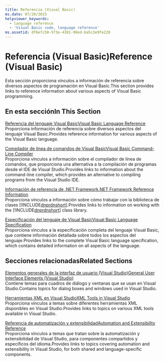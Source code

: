 ```yaml
---
title: Referencia (Visual Basic)
ms.date: 07/20/2015
helpviewer_keywords:
  - language reference
  - 'Visual Basic code, language reference'
ms.assetid: df6e7c50-5f3e-4381-98ed-ba5c3e9fe228
---
```

# <a name="reference-visual-basic"></a><span data-ttu-id="fa08c-102">Referencia (Visual Basic)</span><span class="sxs-lookup"><span data-stu-id="fa08c-102">Reference (Visual Basic)</span></span>
<span data-ttu-id="fa08c-103">Esta sección proporciona vínculos a información de referencia sobre diversos aspectos de programación en Visual Basic.</span><span class="sxs-lookup"><span data-stu-id="fa08c-103">This section provides links to reference information about various aspects of Visual Basic programming.</span></span>  
  
## <a name="in-this-section"></a><span data-ttu-id="fa08c-104">En esta sección</span><span class="sxs-lookup"><span data-stu-id="fa08c-104">In This Section</span></span>  
 [<span data-ttu-id="fa08c-105">Referencia del lenguaje Visual Basic</span><span class="sxs-lookup"><span data-stu-id="fa08c-105">Visual Basic Language Reference</span></span>](../../visual-basic/language-reference/index.md)  
 <span data-ttu-id="fa08c-106">Proporciona información de referencia sobre diversos aspectos del lenguaje Visual Basic.</span><span class="sxs-lookup"><span data-stu-id="fa08c-106">Provides reference information for various aspects of the Visual Basic language.</span></span>  
  
 [<span data-ttu-id="fa08c-107">Compilador de línea de comandos de Visual Basic</span><span class="sxs-lookup"><span data-stu-id="fa08c-107">Visual Basic Command-Line Compiler</span></span>](../../visual-basic/reference/command-line-compiler/index.md)  
 <span data-ttu-id="fa08c-108">Proporciona vínculos a información sobre el compilador de línea de comandos, que proporciona una alternativa a la compilación de programas desde el IDE de Visual Studio.</span><span class="sxs-lookup"><span data-stu-id="fa08c-108">Provides links to information about the command-line compiler, which provides an alternative to compiling programs from the Visual Studio IDE.</span></span>  
  
 [<span data-ttu-id="fa08c-109">Información de referencia de .NET Framework</span><span class="sxs-lookup"><span data-stu-id="fa08c-109">.NET Framework Reference Information</span></span>](../../visual-basic/reference/net-framework-reference-information.md)  
 <span data-ttu-id="fa08c-110">Proporciona vínculos a información sobre cómo trabajar con la biblioteca de clases [!INCLUDE[dnprdnshort](~/includes/dnprdnshort-md.md)].</span><span class="sxs-lookup"><span data-stu-id="fa08c-110">Provides links to information on working with the [!INCLUDE[dnprdnshort](~/includes/dnprdnshort-md.md)] class library.</span></span>  
  
 [<span data-ttu-id="fa08c-111">Especificación del lenguaje de Visual Basic</span><span class="sxs-lookup"><span data-stu-id="fa08c-111">Visual Basic Language Specification</span></span>](../../visual-basic/reference/language-specification/index.md)  
 <span data-ttu-id="fa08c-112">Proporciona vínculos a la especificación completa del lenguaje Visual Basic, que contiene información detallada sobre todos los aspectos del lenguaje.</span><span class="sxs-lookup"><span data-stu-id="fa08c-112">Provides links to the complete Visual Basic language specification, which contains detailed information on all aspects of the language.</span></span>  
  
## <a name="related-sections"></a><span data-ttu-id="fa08c-113">Secciones relacionadas</span><span class="sxs-lookup"><span data-stu-id="fa08c-113">Related Sections</span></span>  
 [<span data-ttu-id="fa08c-114">Elementos generales de la interfaz de usuario (Visual Studio)</span><span class="sxs-lookup"><span data-stu-id="fa08c-114">General User Interface Elements (Visual Studio)</span></span>](/visualstudio/ide/reference/general-user-interface-elements-visual-studio)  
 <span data-ttu-id="fa08c-115">Contiene temas para cuadros de diálogo y ventanas que se usan en Visual Studio.</span><span class="sxs-lookup"><span data-stu-id="fa08c-115">Contains topics for dialog boxes and windows used in Visual Studio.</span></span>  
  
 [<span data-ttu-id="fa08c-116">Herramientas XML en Visual Studio</span><span class="sxs-lookup"><span data-stu-id="fa08c-116">XML Tools in Visual Studio</span></span>](/visualstudio/xml-tools/xml-tools-in-visual-studio)  
 <span data-ttu-id="fa08c-117">Proporciona vínculos a temas sobre diferentes herramientas XML disponibles en Visual Studio.</span><span class="sxs-lookup"><span data-stu-id="fa08c-117">Provides links to topics on various XML tools available in Visual Studio.</span></span>  
  
 [<span data-ttu-id="fa08c-118">Referencia de automatización y extensibilidad</span><span class="sxs-lookup"><span data-stu-id="fa08c-118">Automation and Extensibility Reference</span></span>](/visualstudio/extensibility/extensibility-in-visual-studio)  
 <span data-ttu-id="fa08c-119">Proporciona vínculos a temas que tratan sobre la automatización y extensibilidad de Visual Studio, para componentes compartidos y específicos del idioma.</span><span class="sxs-lookup"><span data-stu-id="fa08c-119">Provides links to topics covering automation and extensibility in Visual Studio, for both shared and language-specific components.</span></span>

